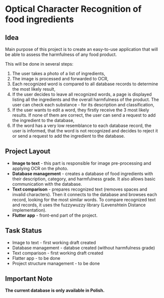 # Optical Character Recognition of food ingredients

## Idea
Main purpose of this project is to create an easy-to-use application that will be able to assess the harmfulness of any food product. 

This will be done in several steps:
1. The user takes a photo of a list of ingredients,
2. The image is processed and forwarded to OCR,
3. Each recognized word is compared to all database records to determine the most likely result,
4. If the user decides to leave all recognized words, a page is displayed listing all the ingredients and the overall harmfulness of the product. The user can check each substance - for its description and classification,
5. If the user wants to edit a word, they firstly receive the 3 most likely results. If none of them are correct, the user can send a request to add the ingredient to the database,
6. If the word has a very low resemblance to each database record, the user is informed, that the word is not recognized and decides to reject it or send a request to add the ingredient to the database.

## Project Layout
* **Image to text** - this part is responsible for image pre-processing and applying OCR on the photo.
* **Database management** - creates a database of food ingredients with their description, category, and harmfulness grade. It also allows basic communication with the database.
* **Text comparison** - prepares recognized text (removes spaces and invalid characters). Then it connects to the database and browses each record, looking for the most similar words. To compare recognized text and records, it uses the fuzzywuzzy library (Levenshtein Distance implementation).
* **Flutter app** - front-end part of the project.

## Task Status
* Image to text - first working draft created
* Database management - databse created (without harmfulness grade)
* Text comparison - first working draft created
* Flatter app - to be done
* Project structure management - to be done

## Important Note
**The current database is only available in Polish.**
